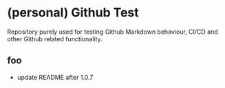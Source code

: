 # (personal) Github Test

Repository purely used for testing Github Markdown behaviour, CI/CD and other Github related functionality.

## foo

* update README after 1.0.7

